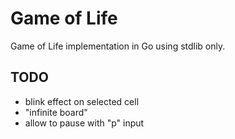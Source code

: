 # Game of Life
Game of Life implementation in Go using stdlib only.

## TODO
- blink effect on selected cell
- "infinite board"
- allow to pause with "p" input
